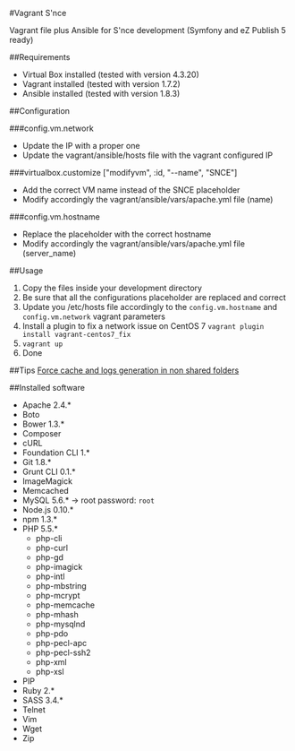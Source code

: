 #Vagrant S'nce

Vagrant file plus Ansible for S'nce development (Symfony and eZ Publish 5 ready)

##Requirements
* Virtual Box installed (tested with version 4.3.20)
* Vagrant installed (tested with version 1.7.2)
* Ansible installed (tested with version 1.8.3)

##Configuration

###config.vm.network 
* Update the IP with a proper one
* Update the vagrant/ansible/hosts file with the vagrant configured IP

###virtualbox.customize ["modifyvm", :id, "--name", "SNCE"]
* Add the correct VM name instead of the SNCE placeholder
* Modify accordingly the vagrant/ansible/vars/apache.yml file (name)

###config.vm.hostname
* Replace the placeholder with the correct hostname
* Modify accordingly the vagrant/ansible/vars/apache.yml file (server_name)

##Usage

1. Copy the files inside your development directory
2. Be sure that all the configurations placeholder are replaced and correct
3. Update you /etc/hosts file accordingly to the ```config.vm.hostname``` and ```config.vm.network``` vagrant parameters
4. Install a plugin to fix a network issue on CentOS 7 ```vagrant plugin install vagrant-centos7_fix```
5. ``` vagrant up ```
6. Done

##Tips
[Force cache and logs generation in non shared folders](https://gist.github.com/gabriperego/8239581)

##Installed software
* Apache 2.4.*
* Boto
* Bower 1.3.*
* Composer
* cURL
* Foundation CLI 1.*
* Git 1.8.*
* Grunt CLI 0.1.*
* ImageMagick
* Memcached
* MySQL 5.6.* -> root password: `root`
* Node.js 0.10.*
* npm 1.3.*
* PHP 5.5.*
  * php-cli
  * php-curl
  * php-gd
  * php-imagick
  * php-intl
  * php-mbstring
  * php-mcrypt
  * php-memcache
  * php-mhash
  * php-mysqlnd
  * php-pdo
  * php-pecl-apc
  * php-pecl-ssh2
  * php-xml
  * php-xsl
* PIP
* Ruby 2.*
* SASS 3.4.*
* Telnet
* Vim
* Wget
* Zip